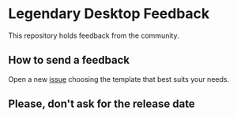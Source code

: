 # Legendary Desktop Feedback
This repository holds feedback from the community.

## How to send a feedback
Open a new [issue](https://github.com/Vanilla-OS/legendary-desktop-feedback/issues/new/choose) choosing the template that best suits your needs.

## Please, don't ask for the release date
